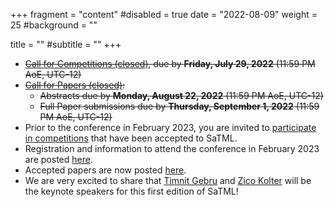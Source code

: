 +++
fragment = "content"
#disabled = true
date = "2022-08-09"
weight = 25
#background = ""

title = ""
#subtitle = ""
+++
* ~~[Call for Competitions (closed)](/participate-cfc), due by **Friday, July 29, 2022** (11:59 PM AoE, UTC-12)~~
* ~~[Call for Papers (closed)](/participate-cfp):~~
  * ~~Abstracts due by **Monday, August 22, 2022** (11:59 PM AoE, UTC-12)~~ 
  * ~~Full Paper​ ​submissions due by **Thursday, September 1, 2022** (11:59 PM AoE, UTC-12)~~
* Prior to the conference in February 2023, you are invited to [participate in competitions](/participate-competitions)  that have been accepted to SaTML.
* Registration and information to attend the conference in February 2023 are posted [here](/attend).
* Accepted papers are now posted [here](/accepted-papers).
* We are very excited to share that [Timnit Gebru](https://www.dair-institute.org/about) and [Zico Kolter](https://zicokolter.com/) will be the keynote speakers for this first edition of SaTML!